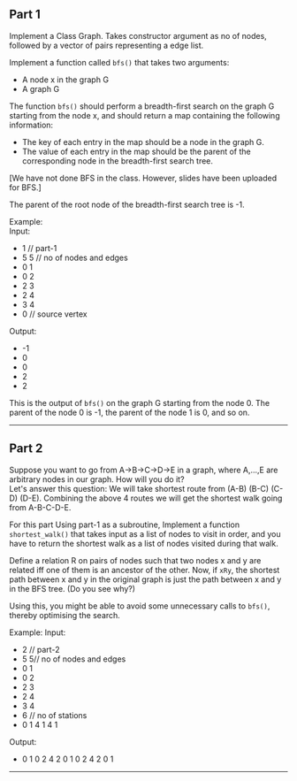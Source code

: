 Part 1
------

Implement a Class Graph.
Takes constructor argument as no of nodes, followed by a
vector of pairs representing a edge list.

Implement a function called `bfs()` that takes two arguments:
* A node x in the graph G
* A graph G

The function `bfs()` should perform a breadth-first search on the graph G starting from the node x, and should return a map containing the following information:
* The key of each entry in the map should be a node in the graph G.
* The value of each entry in the map should be the parent of the
  corresponding node in the breadth-first search tree.

[We have not done BFS in the class. However, slides have been uploaded for BFS.]

The parent of the root node of the breadth-first search tree is -1. 

Example:  
Input: 
* 1 // part-1
* 5 5 // no of nodes and edges
* 0 1
* 0 2
* 2 3
* 2 4
* 3 4 
* 0   // source vertex 

Output: 

* -1
* 0
* 0
* 2
* 2  

This is the output of `bfs()` on the graph G starting from the node 0. The parent of the node 0 is -1, the parent of the node 1 is 0, and so on. 


***
Part 2
------

Suppose you want to go from A->B->C->D->E in a graph, where A,...,E are arbitrary nodes in our graph. How will you do it?  
Let's answer this question: We will take shortest route from (A-B) (B-C) (C-D) (D-E). 
Combining the above 4 routes we will get the shortest walk going from A-B-C-D-E. 

For this part Using part-1 as a subroutine, Implement a function `shortest_walk()` that takes input as a list of nodes to visit in order, and you have to return the shortest walk as a list of nodes visited during that walk. 

Define a relation R on pairs of nodes such that two nodes x and y are related iff one of them is an ancestor of the other. Now, if `xRy`, the shortest path between x and y in the original graph is just the path between x and y in the BFS tree. (Do you see why?)

Using this, you might be able to avoid some unnecessary calls to `bfs()`, thereby optimising the search.


Example:
Input:
* 2 // part-2
* 5 5// no of nodes and edges
* 0 1
* 0 2
* 2 3
* 2 4
* 3 4 
* 6 // no of stations
* 0 1 4 1 4 1 

Output: 
* 0 1 0 2 4 2 0 1 0 2 4 2 0 1

***